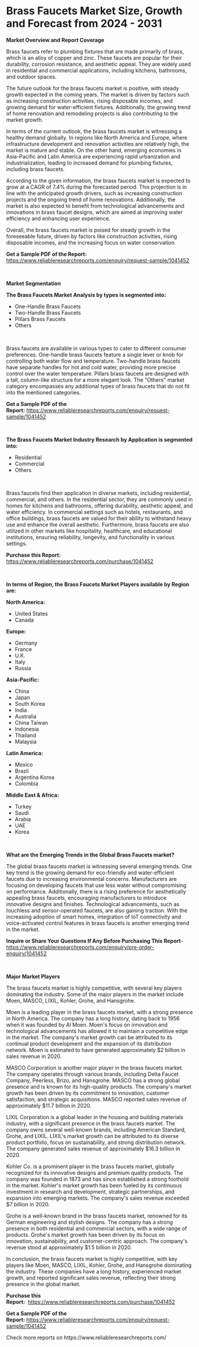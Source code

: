 <p><h1>Brass Faucets Market Size, Growth and Forecast from 2024 - 2031</h1></p><p><strong>Market Overview and Report Coverage</strong></p>
<p><p>Brass faucets refer to plumbing fixtures that are made primarily of brass, which is an alloy of copper and zinc. These faucets are popular for their durability, corrosion resistance, and aesthetic appeal. They are widely used in residential and commercial applications, including kitchens, bathrooms, and outdoor spaces.</p><p>The future outlook for the brass faucets market is positive, with steady growth expected in the coming years. The market is driven by factors such as increasing construction activities, rising disposable incomes, and growing demand for water-efficient fixtures. Additionally, the growing trend of home renovation and remodeling projects is also contributing to the market growth.</p><p>In terms of the current outlook, the brass faucets market is witnessing a healthy demand globally. In regions like North America and Europe, where infrastructure development and renovation activities are relatively high, the market is mature and stable. On the other hand, emerging economies in Asia-Pacific and Latin America are experiencing rapid urbanization and industrialization, leading to increased demand for plumbing fixtures, including brass faucets.</p><p>According to the given information, the brass faucets market is expected to grow at a CAGR of 7.4% during the forecasted period. This projection is in line with the anticipated growth drivers, such as increasing construction projects and the ongoing trend of home renovations. Additionally, the market is also expected to benefit from technological advancements and innovations in brass faucet designs, which are aimed at improving water efficiency and enhancing user experience.</p><p>Overall, the brass faucets market is poised for steady growth in the foreseeable future, driven by factors like construction activities, rising disposable incomes, and the increasing focus on water conservation.</p></p>
<p><strong>Get a Sample PDF of the Report:</strong> <a href="https://www.reliableresearchreports.com/enquiry/request-sample/1041452">https://www.reliableresearchreports.com/enquiry/request-sample/1041452</a></p>
<p>&nbsp;</p>
<p><strong>Market Segmentation</strong></p>
<p><strong>The Brass Faucets Market Analysis by types is segmented into:</strong></p>
<p><ul><li>One-Handle Brass Faucets</li><li>Two-Handle Brass Faucets</li><li>Pillars Brass Faucets</li><li>Others</li></ul></p>
<p>&nbsp;</p>
<p><p>Brass faucets are available in various types to cater to different consumer preferences. One-handle brass faucets feature a single lever or knob for controlling both water flow and temperature. Two-handle brass faucets have separate handles for hot and cold water, providing more precise control over the water temperature. Pillars brass faucets are designed with a tall, column-like structure for a more elegant look. The "Others" market category encompasses any additional types of brass faucets that do not fit into the mentioned categories.</p></p>
<p><strong>Get a Sample PDF of the Report:</strong>&nbsp;<a href="https://www.reliableresearchreports.com/enquiry/request-sample/1041452">https://www.reliableresearchreports.com/enquiry/request-sample/1041452</a></p>
<p>&nbsp;</p>
<p><strong>The Brass Faucets Market Industry Research by Application is segmented into:</strong></p>
<p><ul><li>Residential</li><li>Commercial</li><li>Others</li></ul></p>
<p>&nbsp;</p>
<p><p>Brass faucets find their application in diverse markets, including residential, commercial, and others. In the residential sector, they are commonly used in homes for kitchens and bathrooms, offering durability, aesthetic appeal, and water efficiency. In commercial settings such as hotels, restaurants, and office buildings, brass faucets are valued for their ability to withstand heavy use and enhance the overall aesthetic. Furthermore, brass faucets are also utilized in other markets like hospitality, healthcare, and educational institutions, ensuring reliability, longevity, and functionality in various settings.</p></p>
<p><strong>Purchase this Report:</strong>&nbsp; <a href="https://www.reliableresearchreports.com/purchase/1041452">https://www.reliableresearchreports.com/purchase/1041452</a></p>
<p>&nbsp;</p>
<p><strong>In terms of Region, the Brass Faucets Market Players available by Region are:</strong></p>
<p>
    <p> <strong> North America: </strong>
        <ul>
            <li>United States</li>
            <li>Canada</li>
        </ul>
        </p> 
    <p> <strong> Europe: </strong>
        <ul>
            <li>Germany</li>
            <li>France</li>
            <li>U.K.</li>
            <li>Italy</li>
            <li>Russia</li>
        </ul>
        </p> 
    <p> <strong> Asia-Pacific: </strong>
        <ul>
            <li>China</li>
            <li>Japan</li>
            <li>South Korea</li>
            <li>India</li>
            <li>Australia</li>
            <li>China Taiwan</li>
            <li>Indonesia</li>
            <li>Thailand</li>
            <li>Malaysia</li>
        </ul>
        </p> 
    <p> <strong> Latin America: </strong>
        <ul>
            <li>Mexico</li>
            <li>Brazil</li>
            <li>Argentina Korea</li>
            <li>Colombia</li>
        </ul>
        </p> 
    <p> <strong> Middle East & Africa: </strong>
        <ul>
            <li>Turkey</li>
            <li>Saudi</li>
            <li>Arabia</li>
            <li>UAE</li>
            <li>Korea</li>
        </ul>
    </p>
    </p>
<p>&nbsp;</p>
<p><strong>What are the Emerging Trends in the Global Brass Faucets market?</strong></p>
<p><p>The global brass faucets market is witnessing several emerging trends. One key trend is the growing demand for eco-friendly and water-efficient faucets due to increasing environmental concerns. Manufacturers are focusing on developing faucets that use less water without compromising on performance. Additionally, there is a rising preference for aesthetically appealing brass faucets, encouraging manufacturers to introduce innovative designs and finishes. Technological advancements, such as touchless and sensor-operated faucets, are also gaining traction. With the increasing adoption of smart homes, integration of IoT connectivity and voice-activated control features in brass faucets is another emerging trend in the market.</p></p>
<p><strong>Inquire or Share Your Questions If Any Before Purchasing This Report</strong>- <a href="https://www.reliableresearchreports.com/enquiry/pre-order-enquiry/1041452">https://www.reliableresearchreports.com/enquiry/pre-order-enquiry/1041452</a></p>
<p>&nbsp;</p>
<p><strong>Major Market Players</strong></p>
<p><p>The brass faucets market is highly competitive, with several key players dominating the industry. Some of the major players in the market include Moen, MASCO, LIXIL, Kohler, Grohe, and Hansgrohe.</p><p>Moen is a leading player in the brass faucets market, with a strong presence in North America. The company has a long history, dating back to 1956 when it was founded by Al Moen. Moen's focus on innovation and technological advancements has allowed it to maintain a competitive edge in the market. The company's market growth can be attributed to its continual product development and the expansion of its distribution network. Moen is estimated to have generated approximately $2 billion in sales revenue in 2020.</p><p>MASCO Corporation is another major player in the brass faucets market. The company operates through various brands, including Delta Faucet Company, Peerless, Brizo, and Hansgrohe. MASCO has a strong global presence and is known for its high-quality products. The company's market growth has been driven by its commitment to innovation, customer satisfaction, and strategic acquisitions. MASCO reported sales revenue of approximately $11.7 billion in 2020.</p><p>LIXIL Corporation is a global leader in the housing and building materials industry, with a significant presence in the brass faucets market. The company owns several well-known brands, including American Standard, Grohe, and LIXIL. LIXIL's market growth can be attributed to its diverse product portfolio, focus on sustainability, and strong distribution network. The company generated sales revenue of approximately $16.3 billion in 2020.</p><p>Kohler Co. is a prominent player in the brass faucets market, globally recognized for its innovative designs and premium quality products. The company was founded in 1873 and has since established a strong foothold in the market. Kohler's market growth has been fueled by its continuous investment in research and development, strategic partnerships, and expansion into emerging markets. The company's sales revenue exceeded $7 billion in 2020.</p><p>Grohe is a well-known brand in the brass faucets market, renowned for its German engineering and stylish designs. The company has a strong presence in both residential and commercial sectors, with a wide range of products. Grohe's market growth has been driven by its focus on innovation, sustainability, and customer-centric approach. The company's revenue stood at approximately $1.5 billion in 2020.</p><p>In conclusion, the brass faucets market is highly competitive, with key players like Moen, MASCO, LIXIL, Kohler, Grohe, and Hansgrohe dominating the industry. These companies have a long history, experienced market growth, and reported significant sales revenue, reflecting their strong presence in the global market.</p></p>
<p><strong>Purchase this Report:</strong>&nbsp;&nbsp;<a href="https://www.reliableresearchreports.com/purchase/1041452">https://www.reliableresearchreports.com/purchase/1041452</a></p>
<p></p>
<p><strong>Get a Sample PDF of the Report:</strong>&nbsp;<a href="https://www.reliableresearchreports.com/enquiry/request-sample/1041452">https://www.reliableresearchreports.com/enquiry/request-sample/1041452</a></p>
<p>Check more reports on https://www.reliableresearchreports.com/</p>